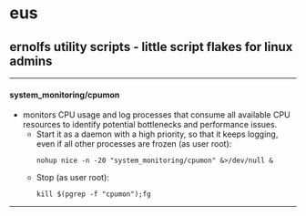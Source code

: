 # eus
## ernolfs utility scripts - little script flakes for linux admins

---

#### **system_monitoring/cpumon**
  - monitors CPU usage and log processes that consume all available CPU resources to identify potential bottlenecks and performance issues.
    - Start it as a daemon with a high priority, so that it keeps logging, even if all other processes are frozen (as user root):
      ```
      nohup nice -n -20 "system_monitoring/cpumon" &>/dev/null &
      ```
    - Stop (as user root):
      ```
      kill $(pgrep -f "cpumon");fg
      ```
---

